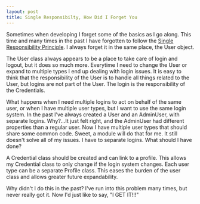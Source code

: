 ```yaml
--- 
layout: post
title: Single Responsibilty, How Did I Forget You
---
```

Sometimes when developing I forget some of the basics as I go along. This time and many times in the past I have forgotten to follow the [Single Responsibility Principle](http://en.wikipedia.org/wiki/Single_responsibility_principle). I always forget it in the same place, the User object.

The User class always appears to be a place to take care of login and logout, but it does so much more. Everytime I need to change the User or expand to multiple types I end up dealing with login issues. It is easy to think that the responsibility of the User is to handle all things related to the User, but logins are not part of the User. The login is the responsibility of the Credentials.

What happens when I need multiple logins to act on behalf of the same user, or when I have multiple user types, but I want to use the same login system. In the past I've always created a User and an AdminUser, with separate logins. Why?...It just felt right, and the AdminUser had different properties than a regular user. Now I have multiple user types that should share some common code. Sweet, a module will do that for me. It still doesn't solve all of my issues. I have to separate logins. What should I have done?

A Credential class should be created and can link to a profile. This allows my Credential class to only change if the login system changes. Each user type can be a separate Profile class. This eases the burden of the user class and allows greater future expandability.

Why didn't I do this in the past? I've run into this problem many times, but never really got it. Now I'd just like to say, "I GET IT!!!"